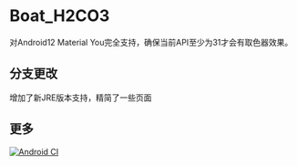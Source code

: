 # Boat_H2CO3

对Android12 Material You完全支持，确保当前API至少为31才会有取色器效果。

## 分支更改

增加了新JRE版本支持，精简了一些页面
## 更多
[![Android CI](https://github.com/bilicainiaohh/Boat_H2CO3/actions/workflows/android.yml/badge.svg?branch=Material-You)](https://github.com/bilicainiaohh/Boat_H2CO3/actions/workflows/android.yml)
